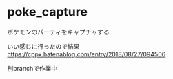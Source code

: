 # poke_capture
ポケモンのパーティをキャプチャする

いい感じに行ったので結果
https://cppx.hatenablog.com/entry/2018/08/27/094506

別branchで作業中
